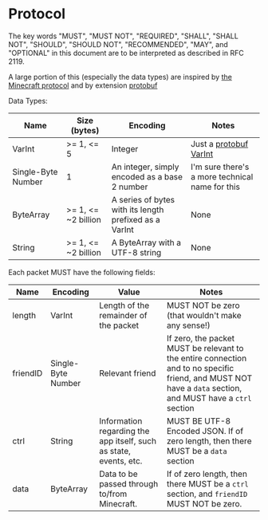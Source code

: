 # Protocol

The key words "MUST", "MUST NOT", "REQUIRED", "SHALL", "SHALL NOT", "SHOULD", "SHOULD NOT", "RECOMMENDED",  "MAY", and
"OPTIONAL" in this document are to be interpreted as described in RFC 2119.

A large portion of this (especially the data types) are inspired by [the Minecraft protocol][mc-protocol] and by extension [protobuf][]

Data Types:

| Name | Size (bytes) | Encoding | Notes |
|------|--------------|----------|-------|
| VarInt | >= 1, <= 5 | Integer | Just a [protobuf VarInt][VarInt] |
| Single-Byte Number | 1 | An integer, simply encoded as a base 2 number | I'm sure there's a more technical name for this |
| ByteArray | >= 1, <= ~2 billion  | A series of bytes with its length prefixed as a VarInt | None |
| String | >= 1, <= ~2 billion | A ByteArray with a UTF-8 string | None |

Each packet MUST have the following fields:

| Name               | Encoding           | Value                        | Notes                                |
|--------------------|--------------------|------------------------------|--------------------------------------|
| length | VarInt | Length of the remainder of the packet | MUST NOT be zero (that wouldn't make any sense!) |
| friendID | Single-Byte Number | Relevant friend | If zero, the packet MUST be relevant to the entire connection and to no specific friend, and MUST NOT have a `data` section, and MUST have a `ctrl` section |
| ctrl | String | Information regarding the app itself, such as state, events, etc. | MUST BE UTF-8 Encoded JSON. If of zero length, then there MUST be a `data` section |
| data | ByteArray | Data to be passed through to/from Minecraft. | If of zero length, then there MUST be a `ctrl` section, and `friendID` MUST NOT be zero. |

[mc-protocol]: http://wiki.vg/Protocol "Minecraft Protocol"
[protobuf]: https://developers.google.com/protocol-buffers "protobuf"
[VarInt]: https://developers.google.com/protocol-buffers/docs/encoding#varints "VarInts"
